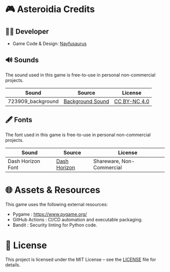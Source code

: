 # 🎮 Asteroidia Credits

## 👨‍💻 Developer

- Game Code & Design: [Nayfusaurus](https://github.com/nayfusaurus)

## 🔊 Sounds

The sound used in this game is free-to-use in personal non-commercial projects. 

| Sound | Source | License |
| --- | --- | --- |
| 723909_background | [Background Sound](https://freesound.org/people/kevp888/sounds/723909/) | [CC BY-NC 4.0](https://creativecommons.org/licenses/by-nc/4.0/) |

## 🖋️ Fonts

The font used in this game is free-to-use in personal non-commercial projects. 

| Sound | Source | License |
| --- | --- | --- |
| Dash Horizon Font | [Dash Horizon](https://www.fontspace.com/dash-horizon-font-f53768) | Shareware, Non-Commercial  |

# 🌐 Assets & Resources 

This game uses the following external resources: 

- Pygame :  https://www.pygame.org/  
- GitHub Actions : CI/CD automation and executable packaging.
- Bandit : Security linting for Python code.
     

# 📄 License 

This project is licensed under the MIT License – see the [LICENSE](LICENSE)  file for details. 